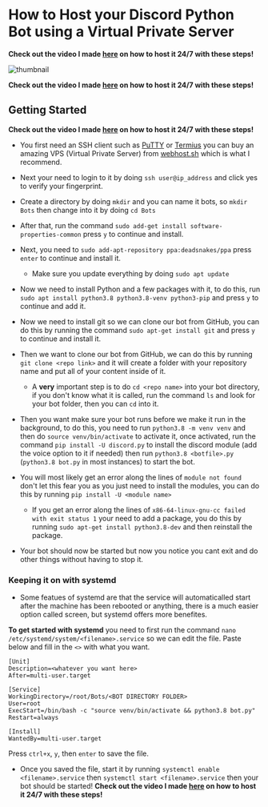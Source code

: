 # How to Host your Discord Python Bot using a Virtual Private Server
**Check out the video I made [here](https://www.youtube.com/watch?v=t__APf2IOcI) on how to host it 24/7 with these steps!**

![thumbnail](https://i.ibb.co/qjT4P1F/how-to-host-python-vps.png)

**Check out the video I made [here](https://www.youtube.com/watch?v=t__APf2IOcI) on how to host it 24/7 with these steps!**


## Getting Started  
**Check out the video I made [here](https://www.youtube.com/watch?v=t__APf2IOcI) on how to host it 24/7 with these steps!**

- You first need an SSH client such as [PuTTY](https://www.chiark.greenend.org.uk/~sgtatham/putty/latest.html) or [Termius](https://termius.com/) you can buy an amazing VPS (Virtual Private Server) from [webhost.sh](https://webhost.sh/vps) which is what I recommend.

- Next your need to login to it by doing `ssh user@ip_address` and click yes to verify your fingerprint.

- Create a directory by doing `mkdir` and you can name it bots, so `mkdir Bots` then change into it by doing `cd Bots`

- After that, run the command `sudo add-get install software-properties-common` press `y` to continue and install.

- Next, you need to `sudo add-apt-repository ppa:deadsnakes/ppa` press `enter` to continue and install it.
  - Make sure you update everything by doing `sudo apt update`

- Now we need to install Python and a few packages with it, to do this, run `sudo apt install python3.8 python3.8-venv python3-pip` and press `y` to continue and add it.

- Now we need to install git so we can clone our bot from GitHub, you can do this by running the command `sudo apt-get install git` and press `y` to continue and install it.

- Then we want to clone our bot from GitHub, we can do this by running `git clone <repo link>` and it will create a folder with your repository name and put all of your content inside of it. 
  - A **very** important step is to do `cd <repo name>` into your bot directory, if you don't know what it is called, run the command `ls` and look for your bot folder, then you can `cd` into it.

- Then you want make sure your bot runs before we make it run in the background, to do this, you need to run `python3.8 -m venv venv` and then do `source venv/bin/activate` to activate it, once activated, run the command `pip install -U discord.py` to install the discord module (add the voice option to it if needed) then run `python3.8 <botfile>.py` (`python3.8 bot.py` in most instances) to start the bot. 

- You will most likely get an error along the lines of `module not found` don't let this fear you as you just need to install the modules, you can do this by running `pip install -U <module name>` 
  - If you get an error along the lines of `x86-64-linux-gnu-cc failed with exit status 1` your need to add a package, you do this by running `sudo apt-get install python3.8-dev` and then reinstall the package.
  
- Your bot should now be started but now you notice you cant exit and do other things without having to stop it.

### Keeping it on with systemd
- Some featues of systemd are that the service will automaticalled start after the machine has been rebooted or anything, there is a much easier option called screen, but systemd offers more benefites.

**To get started with systemd** you need to first run the command `nano /etc/systemd/system/<filename>.service` so we can edit the file. Paste below and fill in the `<>` with what you want.

```
[Unit]
Description=<whatever you want here>
After=multi-user.target

[Service]
WorkingDirectory=/root/Bots/<BOT DIRECTORY FOLDER>
User=root
ExecStart=/bin/bash -c "source venv/bin/activate && python3.8 bot.py"
Restart=always

[Install]
WantedBy=multi-user.target
```
Press `ctrl+x`, `y`, then `enter` to save the file.

- Once you saved the file, start it by running `systemctl enable <filename>.service` then `systemctl start <filename>.service` then your bot should be started!
**Check out the video I made [here](https://www.youtube.com/watch?v=t__APf2IOcI) on how to host it 24/7 with these steps!**
